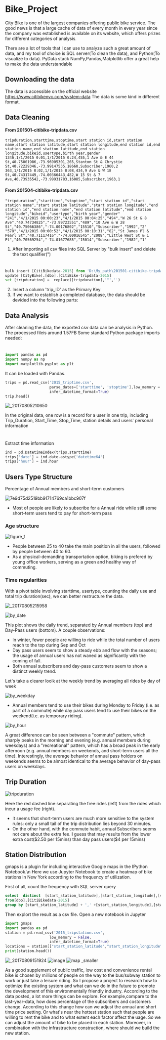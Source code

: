 # Bike_Project
City Bike is one of the largest companies offering public bike service. The good news is that a large cache of data of every month in every year since the company was established is available on its website, which offers prizes for different categories of analysis.

There are a lot of tools that I can use to analyze such a great amount of data, and my tool of choice is SQL server(To clean the data), and Python(To visualize to data). PyData stack NumPy,Pandas,Matplotlib offer a great help to make the data understandable

## Downloading the data

The data is accessible on the official website https://www.citibikenyc.com/system-data
The data is some kind in different format.

## Data Cleaning
#### From 201501-citibike-tripdata.csv
    tripduration,starttime,stoptime,start station id,start station name,start station latitude,start station longitude,end station id,end station name,end station latitude,end station longitude,bikeid,usertype,birth year,gender
    1346,1/1/2015 0:01,1/1/2015 0:24,455,1 Ave & E 44 St,40.75001986,-73.96905301,265,Stanton St & Chrystie St,40.72229346,-73.99147535,18660,Subscriber,1960,2
	363,1/1/2015 0:02,1/1/2015 0:08,434,9 Ave & W 18 St,40.74317449,-74.00366443,482,W 15 St & 7 Ave,40.73935542,-73.99931783,16085,Subscriber,1963,1
#### From 201504-citibike-tripdata.csv 
    "tripduration","starttime","stoptime","start station id","start station name","start station latitude","start station longitude","end station id","end station name","end station latitude","end station longitude","bikeid","usertype","birth year","gender"
    "241","4/1/2015 00:00:23","4/1/2015 00:04:25","494","W 26 St & 8 Ave","40.74734825","-73.99723551","489","10 Ave & W 28 St","40.75066386","-74.00176802","15510","Subscriber","1992","2"
	"578","4/1/2015 00:00:52","4/1/2015 00:10:31","82","St James Pl & Pearl St","40.71117416","-74.00016545","2008","Little West St & 1 Pl","40.70569254","-74.01677685","15014","Subscriber","1982","1"


1. After importing all csv files into SQL Server by "bulk insert" and delete the text qualifier(")
#
```python	
bulk insert [CitiBikedata-2015] from 'D:\My_path\201501-citibike-tripdata.csv'with(firstRow=2,Fieldterminator=',',RowTerminator='0x0a')
update [CityBike].[dbo].[CitiBike-tripdata-2015]
set [tripduration] =  replace([tripduration],'"','')
```
2. Insert a column 'trip_ID' as the Primary Key
3. If we want to establish a completed database, the data should be devided into the following parts:





## Data Analysis
After cleaning the data, the exported csv data can be analysis in Python. The processed fileis around 1.57FB
Some standard Python package imports needed:
#
```python
import pandas as pd
import numpy as np
import matplotlib.pyplot as plt
```
It can be loaded with Pandas.
```python
trips = pd.read_csv('2015_triptime.csv',
                    parse_dates=['starttime', 'stoptime'],low_memory = False,
                    infer_datetime_format=True)
trip.head()
```
![_20170805210650](https://user-images.githubusercontent.com/25804842/28995692-b1a9ed5e-7a22-11e7-8798-ea33101ab202.png)

In the original data, one row is a record for a user in one trip, including Trip_Duration, Start_Time, Stop_Time, station details and users' personal information
#


	
Extract time information
```python
ind = pd.DatetimeIndex(trips.starttime)
trips['date'] = ind.date.astype('datetime64')
trips['hour'] = ind.hour
```
##  Users Type Structure
 Percentage of Annual members and short-term customers
 
 ![7e9d75d2519bb91714769ca1bbc907f](https://user-images.githubusercontent.com/25804842/28996485-fad04a44-7a33-11e7-96a1-4748556b8655.png)
* Most of people are likely to subscribe for a Annual ride while still some short-term users tend to pay for short-term pass

### Age structure
![figure_1](https://user-images.githubusercontent.com/25804842/28996752-b3b1a9be-7a38-11e7-96f3-a0f7d45bfa3f.png)
* People between 25 to 40 take the main position in all the users, followed by people between 40 to 60. 
* As a physical-demanding transportation option, biking is prefered by young office workers, serving as a green and healthy way of commuting.

###  Time regularities
With a pivot table involving starttime, usertype, counting the daily use and total trip duration(sec), we can better restructure the data.

![_20170805215958](https://user-images.githubusercontent.com/25804842/28996071-fa706b96-7a2a-11e7-8e26-cf83031dd779.png)

![by_date](https://user-images.githubusercontent.com/25804842/28996092-62e0bf6e-7a2b-11e7-9fb8-6bb3d458e312.jpg)

This plot shows the daily trend, separated by Annual members (top) and Day-Pass users (bottom). A couple observations:
* In winter, fewer people are willing to ride while the total number of users reach to the top during Sep and Oct
* Day pass users seem to show a steady ebb and flow with the seasons; the usage of annual users has not waned as significantly with the coming of fall.
* Both annual subscribers and day-pass customers seem to show a distinct weekly trend.

Let's take a clearer loolk at the weekly trend by averaging all rides by day of week

![by_weekday](https://user-images.githubusercontent.com/25804842/28996102-876020e6-7a2b-11e7-83da-580be89e2a81.jpg)

* Annual members tend to use their bikes during Monday to Friday (i.e. as part of a commute) while day pass users tend to use their bikes on the weekend(i.e. as temporary riding). 

![by_hour](https://user-images.githubusercontent.com/25804842/28996099-7e586a8a-7a2b-11e7-8d9b-8c9a67613239.jpg)

A great difference can be seen between a "commute" pattern, which sharply peaks in the morning and evening (e.g. annual members during weekdays) and a "recreational" pattern, which has a broad peak in the early afternoon (e.g. annual members on weekends, and short-term users all the time). Interestingly, the average behavior of annual pass holders on weekends seems to be almost identical to the average behavior of day-pass users on weekdays.

##  Trip Duration
![tripduration](https://user-images.githubusercontent.com/25804842/29000310-50774a3c-7a99-11e7-8413-dc284273ef7b.jpg)

Here the red dashed line separating the free rides (left) from the rides which incur a usage fee (right).
* It seems that short-term users are much more sensitive to the system rules: only a small tail of the trip distribution lies beyond 30 minutes.
* On the other hand, with the commute habit, annual Subscribers seems not care about the extra fee. I guess that may results from the lower extra cost(\$2.50 per 15mins) than day pass users(\$4 per 15mins)

## Station Distribution
gmaps is a plugin for including interactive Google maps in the IPython Notebook.\n
Here we use Jupyter Notebook to create a heatmap of bike stations in New York according to the frequency of utilization.

First of all,  count the frequency with SQL server query
```sql
select  distinct  [start_station_latitude],[start_station_longitude],[start_station_latitude] + ',' +[start_station_longitude] as [start_position], count(*) as [Weight]
from[dbo].[CitiBikedata-2015]
group by [start_station_latitude] + ',' +[start_station_longitude],[start_station_latitude],[start_station_longitude]
```
Then explort the result as a csv file.
Open a new notebook in Jupyter
```python
import gmaps
import pandas as pd
station = pd.read_csv('2015_tripstation.csv',
                    low_memory = False,
                    infer_datetime_format=True)
locations = station[["start_station_latitude","start_station_longitude"]]
print(station.head())
```
![_20170809151924](https://user-images.githubusercontent.com/25804842/29109613-41ecfafa-7d16-11e7-91e7-caae2d195c40.png)
![image](https://user-images.githubusercontent.com/25804842/29109740-b6ecaa3a-7d16-11e7-9d73-b7d3920ddb6f.png)
![map _smaller](https://user-images.githubusercontent.com/25804842/29109770-d8991be6-7d16-11e7-8c68-9b9837a701a8.png)

As a good supplement of public traffic, low cost and convenience rental bike is chosen by millions of people on the way to the bus/subway station to work or just take a leisure riding. So I propose a project to research how to optimize the existing system and what can we do in  the future to promote the development of this environmentally friendly industry. According to the data posted, a lot more things can be explore. For example,compare to the last-year-data, how does percentage of the subscribers and costomers change. According to this change how can we adjust the annual and short time price setting. Or what's near the hottest station such that people are willing to rent the bike and to what extent each factor affect the uage. So we can adjust the amount of  bike to be placed in each station. Moreover, in combination with the infrastructure construction, where should we build the new station. 

